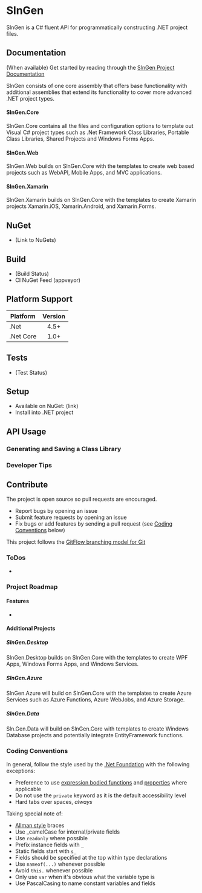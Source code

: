 # SlnGen
SlnGen is a C# fluent API for programmatically constructing .NET project files.

## Documentation
(When available) Get started by reading through the [SlnGen Project Documentation](docs/readme.md)

SlnGen consists of one core assembly that offers base functionality with additional 
assemblies that extend its functionality to cover more advanced .NET project types.

#### SlnGen.Core
SlnGen.Core contains all the files and configuration options to template out Visual C#
project types such as .Net Framework Class Libraries, Portable Class Libraries, Shared 
Projects and Windows Forms Apps.

#### SlnGen.Web
SlnGen.Web builds on SlnGen.Core with the templates to create web based projects
such as WebAPI, Mobile Apps, and MVC applications.

#### SlnGen.Xamarin
SlnGen.Xamarin builds on SlnGen.Core with the templates to create Xamarin projects
Xamarin.iOS, Xamarin.Android, and Xamarin.Forms.


## NuGet
- (Link to NuGets)

## Build
- (Build Status)
- CI NuGet Feed (appveyor)

## Platform Support
|Platform     | Version |
|-------------|:-------:|
|.Net         | 4.5+    |
|.Net Core    | 1.0+    |

## Tests
- (Test Status)

## Setup
- Available on NuGet: (link)
- Install into .NET project

## API Usage
### Generating and Saving a Class Library

### Developer Tips

## Contribute
The project is open source so pull requests are encouraged.
- Report bugs by opening an issue
- Submit feature requests by opening an issue
- Fix bugs or add features by sending a pull request (see [Coding Conventions](#coding-conventions) below)

This project follows the [GitFlow branching model for Git](http://datasift.github.io/gitflow/IntroducingGitFlow.html)

### ToDos
- 

### Project Roadmap
#### Features
- 

#### Additional Projects
##### SlnGen.Desktop
SlnGen.Desktop builds on SlnGen.Core with the templates to create WPF Apps, Windows Forms
Apps, and Windows Services.

##### SlnGen.Azure
SlnGen.Azure will build on SlnGen.Core with the templates to create Azure Services such as
Azure Functions, Azure WebJobs, and Azure Storage.

##### SlnGen.Data
Sln.Gen.Data will build on SlnGen.Core with templates to create Windows Database projects
and potentially integrate EntityFramework functions.

### Coding Conventions
In general, follow the style used by the [.Net Foundation](https://github.com/dotnet/corefx/blob/master/Documentation/coding-guidelines/coding-style.md)
with the following exceptions:
- Preference to use [expression bodied functions](https://docs.microsoft.com/en-us/dotnet/csharp/programming-guide/statements-expressions-operators/expression-bodied-members#methods)
and [properties](https://docs.microsoft.com/en-us/dotnet/csharp/programming-guide/statements-expressions-operators/expression-bodied-members#property-get-statements)
where applicable
- Do not use the ```private``` keyword as it is the default accessibility level
- Hard tabs over spaces, *always*

Taking special note of:
- [Allman style](https://en.wikipedia.org/wiki/Indent_style#Allman_style) braces
- Use _camelCase for internal/private fields
- Use ```readonly``` where possible
- Prefix instance fields with ```_```
- Static fields start with ```s_```
- Fields should be specified at the top within type declarations
- Use ```nameof(...)``` whenever possible
- Avoid ```this.``` whenever possible
- Only use ```var``` when it's obvious what the variable type is
- Use PascalCasing to name constant variables and fields
